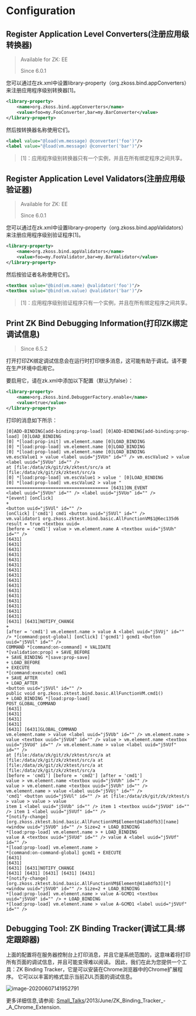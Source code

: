 # **Configuration**

## **Register Application Level Converters(注册应用级转换器)**

> Available for ZK: EE
>
> Since 6.0.1

您可以通过在zk.xml中设置library-property（org.zkoss.bind.appConverters）来注册应用程序级别转换器[1]。

```xml
<library-property>
    <name>org.zkoss.bind.appConverters</name>
    <value>foo=my.FooConverter,bar=my.BarConverter</value>
</library-property>
```

然后按转换器名称使用它们。

```xml
<label value="@load(vm.message) @converter('foo')"/> 
<label value="@load(vm.message) @converter('bar')"/>
```

> [1]：应用程序级别转换器只有一个实例，并且在所有绑定程序之间共享。



## **Register Application Level Validators(注册应用级验证器)**

> Available for ZK: EE
>
> Since 6.0.1

您可以通过在zk.xml中设置library-property（org.zkoss.bind.appValidators）来注册应用程序级别验证程序[1]。

```xml
<library-property>
    <name>org.zkoss.bind.appValidators</name>
    <value>foo=my.FooValidator,bar=my.BarValidator</value>
</library-property>
```

然后按验证者名称使用它们。

```xml
<textbox value="@bind(vm.name) @validator('foo')"/> 
<textbox value="@bind(vm.value) @validator('bar')"/>
```

> [1]：应用程序级别验证程序只有一个实例，并且在所有绑定程序之间共享。

## **Print ZK Bind Debugging Information(打印ZK绑定调试信息)**

> Since 6.5.2

打开打印ZK绑定调试信息会在运行时打印很多消息，这可能有助于调试。请不要在生产环境中启用它。

要启用它，请在zk.xml中添加以下配置（默认为false）：

```xml
<library-property>
    <name>org.zkoss.bind.DebuggerFactory.enable</name>
    <value>true</value>
</library-property>
```

打印的消息如下所示：

```
[0]ADD-BINDING[add-binding:prop-load] [0]ADD-BINDING[add-binding:prop-load] [0]LOAD_BINDING
[0] *[load:prop-init] vm.element.name [0]LOAD_BINDING
[0] *[load:prop-load] vm.element.name [0]LOAD_BINDING
[0] *[load:prop-load] vm.element.name [0]LOAD_BINDING
vm.escValue1 > value <label uuid="j5VUn" id="" /> vm.escValue2 > value <label uuid="j5VUo" id="" />
at [file:/data/zk/git/zk/zktest/src/a at [file:/data/zk/git/zk/zktest/src/a
[0] *[load:prop-load] vm.escValue1 > value ' [0]LOAD_BINDING
[0] *[load:prop-load] vm.escValue2 > value "
======================================= [6431]ON_EVENT
<label uuid="j5VUn" id="" /> <label uuid="j5VUo" id="" />
*[event] [onClick]
+
<button uuid="j5VUl" id="" />
[onClick] ['cmd1'] cmd1 <button uuid="j5VUl" id="" />
vm.validator1 org.zkoss.zktest.bind.basic.AllFunctionVM$1@6ec135d6 result = true <textbox uuid=
[before = 'cmd1'] value > vm.element.name A <textbox uuid="j5VUh" id="" />
[6431]
[6431]
[6431]
[6431]
[6431]
[6431]
[6431]
[6431]
[6431]
[6431]
[6431]
[6431]
[6431]
[6431]
[6431]
[6431]
[6431] [6431]NOTIFY_CHANGE
+
[after = 'cmd1'] vm.element.name > value A <label uuid="j5VUj" id="" /> *[command:post-global] [onClick] ['gcmd1'] gcmd1 <button uuid="j5VUl" id="" />
COMMAND *[command:on-command] + VALIDATE
*[validation:prop] + SAVE_BEFORE
+ SAVE_BINDING *[save:prop-save]
+ LOAD_BEFORE
+ EXECUTE
*[command:execute] cmd1
+ SAVE_AFTER
+ LOAD_AFTER
<button uuid="j5VUl" id="" />
public void org.zkoss.zktest.bind.basic.AllFunctionVM.cmd1()
+ LOAD_BINDING *[load:prop-load]
POST_GLOBAL_COMMAND
[6431]
[6431]
[6431]
[6431]
[6431] [6431]GLOBAL_COMMAND
vm.element.name > value <label uuid="j5VUb" id="" /> vm.element.name > value <textbox uuid="j5VUd" id="" /> value > vm.element.name <textbox uuid="j5VUd" id="" /> vm.element.name > value <label uuid="j5VUf" id="" />
at [file:/data/zk/git/zk/zktest/src/a at [file:/data/zk/git/zk/zktest/src/a at [file:/data/zk/git/zk/zktest/src/a at [file:/data/zk/git/zk/zktest/src/a
[before = 'cmd1'] [before = 'cmd2'] [after = 'cmd1']
value > vm.element.name <textbox uuid="j5VUh" id="" />
value > vm.element.name <textbox uuid="j5VUh" id="" />
vm.element.name > value <label uuid="j5VUj" id="" />
'cmd1' <button uuid="j5VUl" id="" /> at [file:/data/zk/git/zk/zktest/s
> value > value > value
item 1 <label uuid="j5VUb" id="" /> item 1 <textbox uuid="j5VUd" id="" /> item 1 <label uuid="j5VUf" id="" />
*[notify-change] [org.zkoss.zktest.bind.basic.AllFunctionVM$Element@41a8dfb3][name] <window uuid="j5VU0" id="" /> Size=2 + LOAD_BINDING
*[load:prop-load] vm.element.name > + LOAD_BINDING
value A <textbox uuid="j5VUd" id="" /> value A <label uuid="j5VUf" id="" />
*[load:prop-load] vm.element.name >
*[command:on-command-global] gcmd1 + EXECUTE
[6431]
[6431]
[6431] [6431]NOTIFY_CHANGE
[6431] [6431] [6431] [6431] [6431]
*[notify-change] [org.zkoss.zktest.bind.basic.AllFunctionVM$Element@41a8dfb3][*] <window uuid="j5VU0" id="" /> Size=2 + LOAD_BINDING
*[load:prop-load] vm.element.name > value A-GCMD1 <textbox uuid="j5VUd" id="" /> + LOAD_BINDING
*[load:prop-load] vm.element.name > value A-GCMD1 <label uuid="j5VUf" id="" />
```

## **Debugging Tool: ZK Binding Tracker(调试工具:绑定跟踪器)**

上面的配置将在服务器控制台上打印消息，并且它是系统范围的，这意味着将打印所有页面的调试信息，并且可能变得难以阅读。 因此，我们在此为您提供一个工具：ZK Binding Tracker，它是可以安装在Chrome浏览器中的Chrome扩展程序。 它可以以丰富的格式显示当前ZUL页面的调试信息。

![image-20200607141952791](https://gitee.com/leehuajun/imgbed/raw/master/2020/20200607162331.png)

更多详细信息,请参阅: [Small_Talks](http://books.zkoss.org/wiki/Small_Talks/2013/June/ZK_Binding_Tracker_-_A_Chrome_Extension)/2013/June/ZK_Binding_Tracker_-_A_Chrome_Extension.

